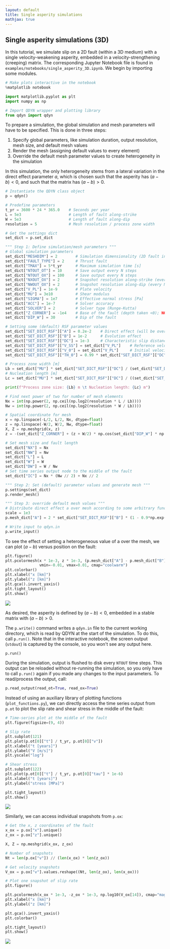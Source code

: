 ```yaml
---
layout: default
title: Single asperity simulations
mathjax: true
---
```


## Single asperity simulations (3D)

In this tutorial, we simulate slip on a 2D fault (within a 3D medium) with a single velocity-weakening asperity, embedded in a velocity-strengthening (creeping) matrix. The corresponding Jupyter Notebook file is found in `examples/notebooks/single_asperity_3D.ipynb`. We begin by importing some modules.

```python
# Make plots interactive in the notebook
%matplotlib notebook

import matplotlib.pyplot as plt
import numpy as np

# Import QDYN wrapper and plotting library
from qdyn import qdyn
```

To prepare a simulation, the global simulation and mesh parameters will have to be specified. This is done in three steps: 

1. Specify global parameters, like simulation duration, output resolution, mesh size, and default mesh values
2. Render the mesh (assigning default values to every element)
3. Override the default mesh parameter values to create heterogeneity in the simulation

In this simulation, the only heterogeneity stems from a lateral variation in the direct effect parameter $a$, which is chosen such that the asperity has $(a-b) < 0$, and such that the matrix has $(a - b) > 0$.

```python
# Instantiate the QDYN class object
p = qdyn()

# Predefine parameters
t_yr = 3600 * 24 * 365.0    # Seconds per year
L = 5e3                     # Length of fault along-strike
W = 5e3                     # Length of fault along-dip
resolution = 5              # Mesh resolution / process zone width

# Get the settings dict
set_dict = p.set_dict

""" Step 1: Define simulation/mesh parameters """
# Global simulation parameters
set_dict["MESHDIM"] = 2        # Simulation dimensionality (2D fault in 3D medium)
set_dict["FAULT_TYPE"] = 2     # Thrust fault
set_dict["TMAX"] = 5*t_yr      # Maximum simulation time [s]
set_dict["NTOUT_OT"] = 10      # Save output every N steps
set_dict["NTOUT_OX"] = 100     # Save output every N steps
set_dict["NXOUT_OX"] = 2       # Snapshot resolution along-strike (every N elements)
set_dict["NWOUT_OX"] = 2       # Snapshot resolution along-dip (every N elements)
set_dict["V_PL"] = 1e-9        # Plate velocity
set_dict["MU"] = 3e10          # Shear modulus
set_dict["SIGMA"] = 1e7        # Effective normal stress [Pa]
set_dict["ACC"] = 1e-7         # Solver accuracy
set_dict["SOLVER"] = 2         # Solver type (Runge-Kutta)
set_dict["Z_CORNER"] = -1e4    # Base of the fault (depth taken <0); NOTE: Z_CORNER must be < -W !
set_dict["DIP_W"] = 30         # Dip of the fault

# Setting some (default) RSF parameter values
set_dict["SET_DICT_RSF"]["A"] = 0.2e-2    # Direct effect (will be overwritten later)
set_dict["SET_DICT_RSF"]["B"] = 1e-2      # Evolution effect
set_dict["SET_DICT_RSF"]["DC"] = 1e-3     # Characteristic slip distance
set_dict["SET_DICT_RSF"]["V_SS"] = set_dict["V_PL"]    # Reference velocity [m/s]
set_dict["SET_DICT_RSF"]["V_0"] = set_dict["V_PL"]     # Initial velocity [m/s]
set_dict["SET_DICT_RSF"]["TH_0"] = 0.99 * set_dict["SET_DICT_RSF"]["DC"] / set_dict["V_PL"]    # Initial (steady-)state [s]

# Process zone width [m]
Lb = set_dict["MU"] * set_dict["SET_DICT_RSF"]["DC"] / (set_dict["SET_DICT_RSF"]["B"] * set_dict["SIGMA"])
# Nucleation length [m]
Lc = set_dict["MU"] * set_dict["SET_DICT_RSF"]["DC"] / ((set_dict["SET_DICT_RSF"]["B"] - set_dict["SET_DICT_RSF"]["A"]) * set_dict["SIGMA"])

print(f"Process zone size: {Lb} m \t Nucleation length: {Lc} m")

# Find next power of two for number of mesh elements
Nx = int(np.power(2, np.ceil(np.log2(resolution * L / Lb))))
Nw = int(np.power(2, np.ceil(np.log2(resolution * W / Lb))))

# Spatial coordinate for mesh
x = np.linspace(-L/2, L/2, Nx, dtype=float)
z = np.linspace(-W/2, W/2, Nw, dtype=float)
X, Z = np.meshgrid(x, z)
z = -(set_dict["Z_CORNER"] + (z + W/2) * np.cos(set_dict["DIP_W"] * np.pi / 180.))

# Set mesh size and fault length
set_dict["NX"] = Nx
set_dict["NW"] = Nw
set_dict["L"] = L
set_dict["W"] = W 
set_dict["DW"] = W / Nw
# Set time series output node to the middle of the fault
set_dict["IC"] = Nx * (Nw // 2) + Nx // 2

""" Step 2: Set (default) parameter values and generate mesh """
p.settings(set_dict)
p.render_mesh()

""" Step 3: override default mesh values """
# Distribute direct effect a over mesh according to some arbitrary function
scale = 1e3
p.mesh_dict["A"] = 2 * set_dict["SET_DICT_RSF"]["B"] * (1 - 0.9*np.exp(- (X**2 + Z**2) / (2 * scale**2))).ravel()

# Write input to qdyn.in
p.write_input()
```

To see the effect of setting a heterogeneous value of a over the mesh, we can plot $(a-b)$ versus position on the fault:
```python
plt.figure()
plt.pcolormesh(x * 1e-3, z * 1e-3, (p.mesh_dict["A"] - p.mesh_dict["B"]).reshape(X.shape), 
               vmin=-0.01, vmax=0.01, cmap="coolwarm")
plt.colorbar()
plt.xlabel("x [km]")
plt.ylabel("z [km]")
plt.gca().invert_yaxis()
plt.tight_layout()
plt.show()
```

![](img/tutorials/single_asperity_3D/asperity_a-b.png)

As desired, the asperity is defined by $(a-b) < 0$, embedded in a stable matrix with $(a-b) > 0$.

The `p.write()` command writes a `qdyn.in` file to the current working directory, which is read by QDYN at the start of the simulation. To do this, call `p.run()`. Note that in the interactive notebook, the screen output (`stdout`) is captured by the console, so you won't see any output here.

```python
p.run()
```
During the simulation, output is flushed to disk every `NTOUT` time steps. This output can be reloaded without re-running the simulation, so you only have to call `p.run()` again if you made any changes to the input parameters. To read/process the output, call:
```python
p.read_output(read_ot=True, read_ox=True)
```

Instead of using an auxiliary library of plotting functions (`plot_functions.py`), we can directly access the time series output from `p.ot` to plot the slip rate and shear stress in the middle of the fault:

```python
# Time-series plot at the middle of the fault
plt.figure(figsize=(9, 4))

# Slip rate
plt.subplot(121)
plt.plot(p.ot[0]["t"] / t_yr, p.ot[0]["v"])
plt.xlabel("t [years]")
plt.ylabel("V [m/s]")
plt.yscale("log")

# Shear stress
plt.subplot(122)
plt.plot(p.ot[0]["t"] / t_yr, p.ot[0]["tau"] * 1e-6)
plt.xlabel("t [years]")
plt.ylabel("stress [MPa]")

plt.tight_layout()
plt.show()
```

![](img/tutorials/single_asperity_3D/timeseries.png)

Similarly, we can access individual snapshots from `p.ox`:

```python
# Get the x, z coordinates of the fault
x_ox = p.ox["x"].unique()
z_ox = p.ox["z"].unique()

X, Z = np.meshgrid(x_ox, z_ox)

# Number of snapshots
Nt = len(p.ox["v"]) // (len(x_ox) * len(z_ox))

# Get velocity snapshots
V_ox = p.ox["v"].values.reshape((Nt, len(z_ox), len(x_ox)))

# Plot one snapshot of slip rate
plt.figure()

plt.pcolormesh(x_ox * 1e-3, -z_ox * 1e-3, np.log10(V_ox[14]), cmap="magma", vmin=-9, vmax=-2)
plt.xlabel("x [km]")
plt.ylabel("z [km]")

plt.gca().invert_yaxis()
plt.colorbar()

plt.tight_layout()
plt.show()
```

![](img/tutorials/single_asperity_3D/ox_V.png)


